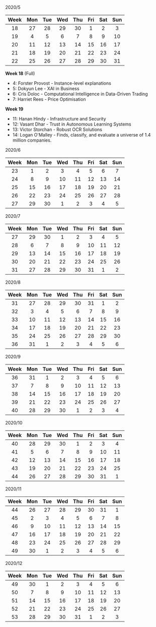 2020/5

|Week|Mon|Tue|Wed|Thu|Fri|Sat|Sun|
|:-:|:-:|:-:|:-:|:-:|:-:|:-:|:-:|
|18|27|28|29|30|1|2|3|
|19|4|5|6|7|8|9|10|
|20|11|12|13|14|15|16|17|
|21|18|19|20|21|22|23|24|
|22|25|26|27|28|29|30|31|

**Week 18** (Full)
* 4: Forster Provost - Instance-level explanations
* 5: Dokyun Lee - XAI in Business
* 6: Cris Doloc - Computational Intelligence in Data-Driven Trading
* 7: Harriet Rees - Price Optimisation

**Week 19**
* 11: Hanan Hindy - Infrastructure and Security
* 12: Vasant Dhar - Trust in Autonomous Learning Systems 
* 13: Victor Storchan - Robust OCR Solutions
* 14: Logan O'Malley - Finds, classify, and evaluate a universe of 1.4 million companies.

2020/6

|Week|Mon|Tue|Wed|Thu|Fri|Sat|Sun|
|:-:|:-:|:-:|:-:|:-:|:-:|:-:|:-:|
|23|1|2|3|4|5|6|7|
|24|8|9|10|11|12|13|14|
|25|15|16|17|18|19|20|21|
|26|22|23|24|25|26|27|28|
|27|29|30|1|2|3|4|5|

2020/7

|Week|Mon|Tue|Wed|Thu|Fri|Sat|Sun|
|:-:|:-:|:-:|:-:|:-:|:-:|:-:|:-:|
|27|29|30|1|2|3|4|5|
|28|6|7|8|9|10|11|12|
|29|13|14|15|16|17|18|19|
|30|20|21|22|23|24|25|26|
|31|27|28|29|30|31|1|2|

2020/8

|Week|Mon|Tue|Wed|Thu|Fri|Sat|Sun|
|:-:|:-:|:-:|:-:|:-:|:-:|:-:|:-:|
|31|27|28|29|30|31|1|2|
|32|3|4|5|6|7|8|9|
|33|10|11|12|13|14|15|16|
|34|17|18|19|20|21|22|23|
|35|24|25|26|27|28|29|30|
|36|31|1|2|3|4|5|6|

2020/9

|Week|Mon|Tue|Wed|Thu|Fri|Sat|Sun|
|:-:|:-:|:-:|:-:|:-:|:-:|:-:|:-:|
|36|31|1|2|3|4|5|6|
|37|7|8|9|10|11|12|13|
|38|14|15|16|17|18|19|20|
|39|21|22|23|24|25|26|27|
|40|28|29|30|1|2|3|4|

2020/10

|Week|Mon|Tue|Wed|Thu|Fri|Sat|Sun|
|:-:|:-:|:-:|:-:|:-:|:-:|:-:|:-:|
|40|28|29|30|1|2|3|4|
|41|5|6|7|8|9|10|11|
|42|12|13|14|15|16|17|18|
|43|19|20|21|22|23|24|25|
|44|26|27|28|29|30|31|1|

2020/11

|Week|Mon|Tue|Wed|Thu|Fri|Sat|Sun|
|:-:|:-:|:-:|:-:|:-:|:-:|:-:|:-:|
|44|26|27|28|29|30|31|1|
|45|2|3|4|5|6|7|8|
|46|9|10|11|12|13|14|15|
|47|16|17|18|19|20|21|22|
|48|23|24|25|26|27|28|29|
|49|30|1|2|3|4|5|6|

2020/12

|Week|Mon|Tue|Wed|Thu|Fri|Sat|Sun|
|:-:|:-:|:-:|:-:|:-:|:-:|:-:|:-:|
|49|30|1|2|3|4|5|6|
|50|7|8|9|10|11|12|13|
|51|14|15|16|17|18|19|20|
|52|21|22|23|24|25|26|27|
|53|28|29|30|31|1|2|3|
